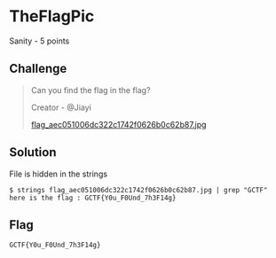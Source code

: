 # TheFlagPic
Sanity - 5 points

## Challenge 
> Can you find the flag in the flag?
> 
> Creator - @Jiayi
>
> [flag_aec051006dc322c1742f0626b0c62b87.jpg](flag_aec051006dc322c1742f0626b0c62b87.jpg)

## Solution

File is hidden in the strings 

	$ strings flag_aec051006dc322c1742f0626b0c62b87.jpg | grep "GCTF"
	here is the flag : GCTF{Y0u_F0Und_7h3F14g}

## Flag
`GCTF{Y0u_F0Und_7h3F14g}`